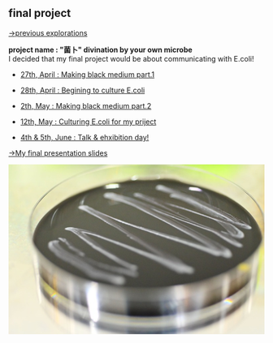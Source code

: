 ## final project
[→previous explorations](previous/index.md)

**project name : "菌卜" divination by your own microbe**<br>
I decided that my final project would be about communicating with E.coli!
- [27th, April : Making black medium part.1](0427/index.md)
- [28th, April : Begining to culture E.coli](0428/index.md)
- [2th, May : Making black medium part.2](0502/index.md)
- [12th, May : Culturing E.coli for my priject](0512/index.md)

- [4th & 5th, June : Talk & ehxibition day!](0604/index.md)


[→My final presentation slides](https://docs.google.com/presentation/d/126RJC8qZFrV-dR9doajKyNnkbdTmzBI5QYv4yGhiFTE/edit?usp=sharing)

<img alt="img" src="images/IMG_4673.jpeg">